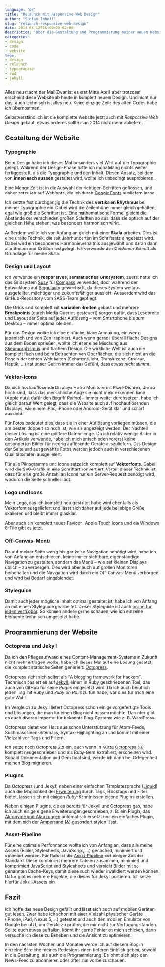```yaml
---
language: "de"
title: "Relaunch mit Responsive Web Design"
author: "Stefan Imhoff"
slug: "relaunch-responsive-web-design"
date: 2014-04-12T15:00:00+02:00
description: "Über die Gestaltung und Programmierung meiner neuen Website: Typographie, Design, Layout, Vektor-Icons, Logo, Icons, Off-Canvas-Menü, Styleguide, Jekyll, eingesetzte Plugins und die Asset-Pipeline."
categories:
- design
- code
- website
tags:
- design
- relaunch
- typographie
- rwd
- jekyll
---
```


Alles neu macht der Mai! Zwar ist es erst Mitte April, aber trotzdem erscheint diese Website ab heute in komplett neuem Design. Und nicht nur das, auch technisch ist alles neu. Keine einzige Zeile des alten Codes habe ich übernommen.

Selbstverständlich ist die komplette Website jetzt auch mit *Responsive Web Design* gebaut, etwas anderes sollte man 2014 nicht mehr abliefern.

## Gestaltung der Website

### Typographie
Beim Design habe ich dieses Mal besonders viel Wert auf die Typographie gelegt. Während der Design-Phase hatte ich monatelang nichts weiter fertiggestellt, als die Typographie und den Inhalt. Diesen Ansatz, bei dem von **innen nach aussen** gestaltet wird, wollte ich unbedingt ausprobieren.

Eine Menge Zeit ist in die Auswahl der richtigen Schriften geflossen, und daher setze ich auf Webfonts, die ich durch [Google Fonts](https://fonts.google.com) ausliefern lasse.

Ich setzte fast durchgängig die Technik des **vertikalen Rhythmus** bei meiner Typographie ein. Dabei wird die Zeilenhöhe immer gleich gehalten, egal wie groß die Schriftart ist. Eine mathematische Formel gleicht die Abstände der verschieden großen Schriften so aus, dass sie optisch auf der gleichen Höhe stehen, was besonders harmonisch wirkt.

Außerdem wollte ich von Anfang an gleich mit einer **Skala** arbeiten. Dies ist eine uralte Technik, die seit Jahrhunderten im Schriftsatz eingesetzt wird. Dabei wird ein besonderes Harmonieverhältnis ausgewählt und daran dann alle Breiten und Größen festgelegt. Ich verwende den *Goldenen Schnitt* als Grundlage für meine Skala.

### Design und Layout
Ich verwende ein **responsives, semantisches Gridsystem**, zuerst hatte ich das Gridsystem [Susy](http://susy.oddbird.net/) für [Compass](http://compass-style.org/) verwendet, doch während der Entwicklung auf [Singularity](https://github.com/at-import/Singularity) gewechselt, da dieses System weitaus ausgefeilter, mächtiger und zukunftsfähiger aussieht. Ausserdem wird das GitHub-Repository vom SASS-Team gepflegt.

Die Grids sind komplett mit **variablen Breiten** gebaut und mehrere **Breakpoint**s (durch Media Queries gesteuert) sorgen dafür, dass Lesebreite und Layout der Seite auf jeder Auflösung – vom Smartphone bis zum Desktop – immer optimal bleiben.

Für das Design wollte ich eine einfache, klare Anmutung, ein wenig japanisch und von Zen inspiriert. Auch wenn gerade überall flache Designs aus dem Boden sprießen, wollte ich eher eine Mischung aus [Skeumorphismus](https://de.wikipedia.org/wiki/Skeuomorphismus) und flachem Design. Die wirkliche Welt ist auch nie komplett flach und beim Betrachten von Oberflächen, die sich nicht an die Regeln der echten Welt halten (Schatten/Licht, Transluzenz, Struktur, Haptik, …) hat unser Gehirn immer das Gefühl, dass etwas *nicht stimmt*.

### Vektor-Icons
Da sich hochauflösende Displays – also Monitore mit Pixel-Dichten, die so hoch sind, dass das menschliche Auge sie nicht mehr erkennen kann (Apple nutzt dafür den Begriff *Retina*) – immer weiter durchsetzen, habe ich gleich darauf Wert gelegt, dass die Website auch auf hochauflösenden Displays, wie einem iPad, iPhone oder Android-Gerät klar und scharf aussieht.

Für Fotos bedeutet dies, dass sie in einer Auflösung vorliegen müssen, die am besten doppelt so hoch ist, wie sie angezeigt werden. Der Nachteil dieser Lösung ist eine größere Datenmenge. Da ich relativ wenige Bilder in den Artikeln verwende, habe ich mich entschieden vorerst keine gesonderten Bilder für niedrig auflösende Geräte auszuliefern. Das Design der Seite und ausgewählte Fotos werden jedoch auch in verschiedenen Qualitätsstufen ausgeliefert.

Für alle Piktogramme und Icons setze ich komplett auf **Vektorfonts**. Dabei wird die SVG-Grafik in eine Schriftart konvertiert. Vorteil dieser Technik ist, dass für eine große Anzahl an Icons nur ein Server-Request benötigt wird, wodurch die Seite schneller lädt.

### Logo und Icons
Mein Logo, das ich komplett neu gestaltet habe wird ebenfalls als Vektorfont ausgeliefert und lässt sich daher auf jede beliebige Größe skalieren und bleibt immer glasklar.

Aber auch ein komplett neues Favicon, Apple Touch Icons und ein Windows 8-Tile gibt es jetzt.

### Off-Canvas-Menü
Da auf meiner Seite wenig bis gar keine Navigation benötigt wird, habe ich von Anfang an entschieden, keine immer sichtbare, eigenständige Navigation zu gestalten, sondern das Menü – wie auf kleinen Displays üblich – zu verbergen. Dies wird aber auch auf großen Monitoren beibehalten und die Navigation wird durch ein Off-Canvas-Menü verborgen und wird bei Bedarf eingeblendet.

### Styleguide
Damit auch jeder mögliche Inhalt optimal gestaltet ist, habe ich von Anfang an mit einem Styleguide gearbeitet. Dieser Styleguide ist auch [online für jeden verfügbar](/styleguide/). So können andere gerne schauen, wie ich einzelne Elemente technisch umgesetzt habe.

## Programmierung der Website

### Octopress und Jekyll
Da ich den Pflegeaufwand eines Content-Management-Systems in Zukunft nicht mehr ertragen wollte, habe ich dieses Mal auf eine Lösung gesetzt, die komplett statische Seiten generiert: [Octopress](http://octopress.org/).

Octopress sieht sich selbst als <q lang="en">A blogging framework for hackers</q>. Technisch basiert es auf [Jekyll](http://jekyllrb.com/), einem in Ruby geschriebenen Tool, das auch von GitHub für seine *Pages* eingesetzt wird. Da ich auch beruflich jeden Tag mit Ruby und *Ruby on Rails* zu tun habe, war dies für mich eine gute Wahl.

Im Vergleich zu Jekyll liefert Octopress schon einige vorgefertigte Tools und Lösungen, die man für einen Blog nicht missen möchte. Darunter gibt es auch diverse Importer für bekannte Blog-Systeme wie z. B. WordPress.

Octopress bietet von Haus aus schon Unterstützung für Atom-Feeds, Suchmaschinen-Sitemaps, Syntax-Highlighting an und kommt mit einer Vielzahl von Tags und Filtern.

Ich setze noch Octopress 2.x ein, auch wenn in Kürze [Octopress 3.0](https://github.com/octopress/octopress) komplett neugeschrieben und als Ruby-Gem extrahiert, erscheinen wird. Sobald Dokumentation und Gem final sind, werde ich dann bei Gelegenheit meinen Blog migrieren.

### Plugins
Da Octopress (und Jekyll) neben einer einfachen Templatesprache ([Liquid](https://github.com/Shopify/liquid/wiki/Liquid-for-Designers)) auch die Möglichkeit der [Erweiterung](https://github.com/Shopify/liquid/wiki/Liquid-for-Programmers) durch Tags, Blocktags und Filter bietet, lassen sich mit einigen *Ruby*-Kenntnissen eigene Plugins erstellen.

Neben einigen Plugins, die es bereits für  Jekyll und Octopress gab, habe ich auch einige eigene Erweiterungen geschrieben, z. B. ein Plugin, das [Akronyme und Akürzungen](https://github.com/kogakure/jekyll-plugin-abbr) automatisch ersetzt und ein einfaches Plugin, mit dem sich der [Ampersand](https://github.com/kogakure/jekyll-plugin-ampersand) (&amp;) gesondert stylen lässt.

### Asset-Pipeline
Für eine optimale Performance wollte ich von Anfang an, dass alle meine Assets (Bilder, Stylesheets, JavaScript, …) gecached, minimiert und optimiert werden. Für Rails ist die [Asset-Pipeline](http://guides.rubyonrails.org/asset_pipeline.html) seit einiger Zeit der Standard. Diese kombiniert mehrere Dateien zusammen, minimiert und komprimiert JavaScript und Stylesheets und versieht Bilder mit so genannten Cache-Keys, damit diese auch wieder invalidiert werden können. Dafür gibt es mehrere Projekte, die dieses für Jekyll portieren. Ich setze hierfür [Jekyll-Assets](https://github.com/jekyll/jekyll-assets) ein.

## Fazit
Ich hoffe das neue Design gefällt und lässt sich auch auf mobilen Geräten gut lesen. Zwar habe ich schon mit einer Vielzahl physischer Geräte (iPhone, iPad, Nexus 5, …) getestet und auch den mobilen Emulator von Google benutzt, um Geräte zu prüfen, die mir nicht zur Verfügung standen. Sollte euch etwas auffallen, könnt ihr gerne Fehler an mich schicken, dann versuche ich diese zu Beheben und die Ansicht zu optimieren.

In den nächsten Wochen und Monaten werde ich auf diesem Blog in einzelne Bereiche meines Redesigns einen tieferen Einblick geben, sowohl in die Gestaltung, als auch die Programmierung. Es lohnt sich also den News-Feed zu abonnieren oder öfter mal vorbeizuschauen.
